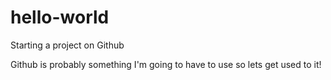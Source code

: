 # hello-world
Starting a project on Github

Github is probably something I'm going to have to use so lets get used to it!

